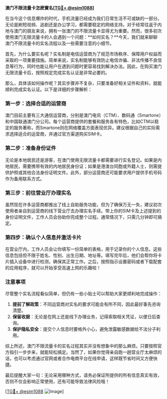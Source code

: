 **澳门不限流量卡怎麽實名[[TG💪+ @esim1088](https://t.me/s/esim1088)]**

在当今这个信息爆炸的时代，手机流量已经成为我们日常生活不可或缺的一部分。无论是刷短视频、追剧还是办公学习，都需要稳定的网络支持。对于经常往返于内地与澳门的朋友来说，拥有一张澳门的不限流量卡显得尤为重要。然而，很多初次使用澳门无限流量卡的人会遇到一个问题：**如何实名？**今天，我们就来聊聊澳门不限流量卡的实名流程以及一些需要注意的小细节。

首先，为什么要实名呢？实名制是电信运营商为了规范市场秩序、保障用户权益而采取的一项重要措施。简单来说，实名制能够有效防止电信诈骗、非法传播不良信息等行为，同时也能让用户在遇到问题时更容易找到解决办法。因此，在购买澳门无限流量卡后，按照规定完成实名认证是非常必要的。

那么，具体该如何操作呢？其实步骤并不复杂，只要准备好相关证件和资料，就能顺利完成实名认证。以下是详细的步骤解析：

### 第一步：选择合适的运营商

澳门目前主要有三大通信运营商，分别是澳门电讯（CTM）、数码通（Smartone）和中国联通澳门分公司。每个运营商提供的套餐和服务各有特色，比如CTM以稳定的服务著称，而Smartone则在网络覆盖方面表现优异。建议根据自己的实际需求选择适合的运营商，并通过官方渠道购买SIM卡。

### 第二步：准备身份证件

无论是本地居民还是游客，在澳门使用无限流量卡都需要进行实名登记。如果是内地居民，需要携带有效的内地居民身份证；如果是港澳台同胞或外籍人士，则需提供护照或其他合法身份证明文件。此外，部分运营商还可能要求用户提供手机号码作为备用联系方式。

### 第三步：前往营业厅办理实名

虽然现在许多运营商都推出了线上自助服务功能，但为了确保万无一失，建议初次使用者亲自到运营商的线下营业厅去办理实名手续。带上你的SIM卡及上述提到的身份证明文件，工作人员会协助你完成整个过程。通常情况下，只需几分钟即可搞定。

### 第四步：确认个人信息并激活卡片

在营业厅内，工作人员会让你填写一份简单的表格，用于记录你的个人信息。这些信息包括但不限于姓名、性别、出生日期、地址等。填写完毕后，他们会帮你将卡片插入设备中进行检测，确保其正常工作。之后，按照指示设置密码或者下载配套的应用程序，就可以开始享受高速上网的乐趣啦！

### 注意事项

尽管整个实名流程看似简单，但仍有一些小贴士可以帮助大家更顺利地完成操作：

1. **提前了解政策**：不同运营商对实名的要求可能会有所不同，因此最好事先咨询清楚。
2. **保留收据**：无论是在网上还是线下办理业务，记得索取相关凭证，以便日后查询。
3. **保护隐私安全**：提交个人信息时要格外小心，避免泄露敏感数据给不法分子利用。

综上所述，澳门不限流量卡的实名过程其实并没有想象中的那么麻烦。只要按照官方指引一步步来，就能轻松搞定。当然了，如果你觉得亲自跑一趟营业厅太麻烦的话，也可以考虑通过官网或者合作电商平台在线申请，这样既节省时间又方便快捷。

最后提醒大家一句：无论采用哪种方式，请务必保证所提供的所有信息真实有效，否则不仅会影响正常使用，还有可能导致法律风险哦！

[[TG💪+ @esim1088](https://t.me/s/esim1088) ![Image](https://i.postimg.cc/4NQfJmqS/Snipaste-2025-05-13-00-14-12.png)]